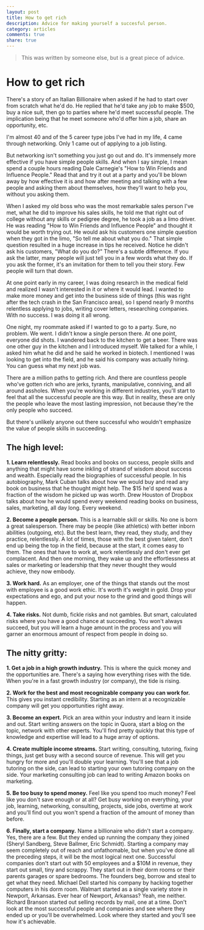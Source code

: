 ```yaml
---
layout: post
title: How to get rich
description: Advice for making yourself a succesful person.
category: articles
comments: true
share: true
---
```


> This was written by someone else, but is a great piece of advice.

# How to get rich

There's a story of an Italian Billionaire when asked if he had to start over from scratch 
what he'd do. He replied that he'd take any job to make $500, buy a nice suit, then go to 
parties where he'd meet successful people. The implication being that he meet someone 
who'd offer him a job, share an opportunity, etc.

I'm almost 40 and of the 5 career type jobs I've had in my life, 4 came through networking. 
Only 1 came out of applying to a job listing. 

But networking isn't something you just go out and do. It's immensely more effective if 
you have simple people skills. And when I say simple, I mean spend a couple hours 
reading Dale Carnegie's "How to Win Friends and Influence People." Read that and 
try it out at a party and you'll be blown away by how effective it is and how after 
meeting and talking with a few people and asking them about themselves, how they'll 
want to help you, without you asking them.

When I asked my old boss who was the most remarkable sales person I've met, what he 
did to improve his sales skills, he told me that right out of college without any 
skills or pedigree degree, he took a job as a limo driver. He was reading 
"How to Win Friends and Influence People" and thought it would be worth trying out. 
He would ask his customers one simple question when they got in the limo, 
"So tell me about what you do." That simple question resulted in a huge increase 
in tips he received. Notice he didn't ask his customers, "What do you do?" There's a 
subtle difference. If you ask the latter, many people will just tell you in a few 
words what they do. If you ask the former, it's an invitation for them to tell you 
their story. Few people will turn that down.

At one point early in my career, I was doing research in the medical field and realized 
I wasn't interested in it or where it would lead. I wanted to make more money and get 
into the business side of things (this was right after the tech crash in the San 
Francisco area), so I spend nearly 9 months relentless applying to jobs, writing cover 
letters, researching companies. With no success. I was doing it all wrong.

One night, my roommate asked if I wanted to go to a party. Sure, no problem. We went. 
I didn't know a single person there. At one point, everyone did shots. I wandered 
back to the kitchen to get a beer. There was one other guy in the kitchen and I 
introduced myself. We talked for a while, I asked him what he did and he said he worked 
in biotech. I mentioned I was looking to get into the field, and he said his company was 
actually hiring. You can guess what my next job was.

There are a million paths to getting rich. And there are countless people who've gotten 
rich who are jerks, tyrants, manipulative, conniving, and all around assholes. When you're 
working in different industries, you'll start to feel that all the successful people are this 
way. But in reality, these are only the people who leave the most lasting impression, not 
because they're the only people who succeed.

But there's unlikely anyone out there successful who wouldn't emphasize the value of people 
skills in succeeding.


## The high level:

**1. Learn relentlessly.** Read books and books on success, people skills and anything that might 
have some inkling of strand of wisdom about success and wealth. Especially read the 
biographies of successful people. In his autobiography, Mark Cuban talks about how we would 
buy and read any book on business that he thought might help. The $15 he'd spend was a 
fraction of the wisdom he picked up was worth. Drew Houston of Dropbox talks about how he 
would spend every weekend reading books on business, sales, marketing, all day long. Every weekend.

**2. Become a people person.** This is a learnable skill or skills. No one is born a great salesperson. 
There may be people (like athletics) with better inborn abilities (outgoing, etc). But the best 
learn, they read, they study, and they practice, relentlessly. A lot of times, those with the 
best given talent, don't end up being the top in the field, because at the start, it comes easy 
to them. The ones that have to work at, work relentlessly and don't ever get complacent. And 
then one morning, they wake up and the effortlessness at sales or marketing or leadership that 
they never thought they would achieve, they now embody.

**3. Work hard.** As an employer, one of the things that stands out the most with employee is a good 
work ethic. It's worth it's weight in gold. Drop your expectations and ego, and put your nose 
to the grind and good things will happen.

**4. Take risks.** Not dumb, fickle risks and not gambles. But smart, calculated risks where you have 
a good chance at succeeding. You won't always succeed, but you will learn a huge amount in the 
process and you will garner an enormous amount of respect from people in doing so. 

## The nitty gritty:

**1. Get a job in a high growth industry.** This is where the quick money and the opportunities 
are. There's a saying how everything rises with the tide. When you're in a fast growth industry 
(or company), the tide is rising.

**2. Work for the best and most recognizable company you can work for.** This gives you instant 
credibility. Starting as an intern at a recognizable company will get you opportunities right away.

**3. Become an expert.** Pick an area within your industry and learn it inside and out. Start 
writing answers on the topic in Quora, start a blog on the topic, network with other experts. 
You'll find pretty quickly that this type of knowledge and expertise will lead to a huge array 
of options.

**4. Create multiple income streams.** Start writing, consulting, tutoring, fixing things, just 
get busy with a second source of revenue. This will get you hungry for more and you'll double 
your learning. You'll see that a job tutoring on the side, can lead to starting your own tutoring 
company on the side. Your marketing consulting job can lead to writing Amazon books on marketing.

**5. Be too busy to spend money.** Feel like you spend too much money? Feel like you don't save 
enough or at all? Get busy working on everything, your job, learning, networking, consulting, 
projects, side jobs, overtime at work and you'll find out you won't spend a fraction of the 
amount of money than before.

**6. Finally, start a company.** Name a billionaire who didn't start a company. Yes, there are 
a few. But they ended up running the company they joined (Sheryl Sandberg, Steve Ballmer, Eric 
Schmidt). Starting a company may seem completely out of reach and unfathomable, but when you've 
done all the preceding steps, it will be the most logical next one. Successful companies don't 
start out with 50 employees and a $10M in revenue, they start out small, tiny and scrappy. They 
start out in their dorm rooms or their parents garages or spare bedrooms. The founders beg, 
borrow and steal to get what they need. Michael Dell started his company by hacking together 
computers in his dorm room. Walmart started as a single variety store in Newport, Arkansas. 
Ever hear of Newport, Arkansas? Yeah, me neither. Richard Branson started out selling records 
by mail, one at a time. Don't look at the most successful people and companies and see where 
they ended up or you'll be overwhelmed. Look where they started and you'll see how it's achievable.
